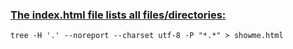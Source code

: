  ### [The index.html file lists all files/directories:](https://stackoverflow.com/a/46383157)

    tree -H '.' --noreport --charset utf-8 -P "*.*" > showme.html

